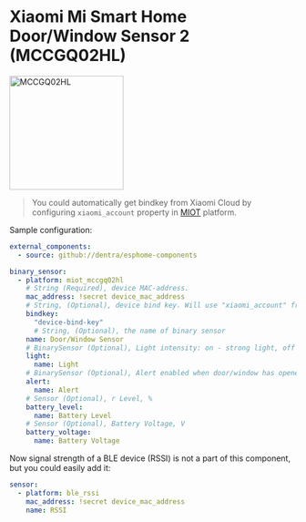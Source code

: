 # Xiaomi Mi Smart Home Door/Window Sensor 2 (MCCGQ02HL)

<img src="miot_mccgq02hl.png" alt="MCCGQ02HL" width="200"/>

> You could automatically get bindkey from Xiaomi Cloud by configuring `xiaomi_account` property in [MIOT](../miot/) platform.

Sample configuration:

```yaml
external_components:
  - source: github://dentra/esphome-components

binary_sensor:
  - platform: miot_mccgq02hl
    # String (Required), device MAC-address.
    mac_address: !secret device_mac_address
    # String, (Optional), device bind key. Will use "xiaomi_account" from "miot" if absent to automatically get the bindkey.
    bindkey:
      "device-bind-key"
      # String, (Optional), the name of binary sensor
    name: Door/Window Sensor
    # BinarySensor (Optional), Light intensity: on - strong light, off - weak light
    light:
      name: Light
    # BinarySensor (Optional), Alert enabled when door/window has opened for a long (device configured) time
    alert:
      name: Alert
    # Sensor (Optional), r Level, %
    battery_level:
      name: Battery Level
    # Sensor (Optional), Battery Voltage, V
    battery_voltage:
      name: Battery Voltage
```

Now signal strength of a BLE device (RSSI) is not a part of this component, but you could easily add it:

```yaml
sensor:
  - platform: ble_rssi
    mac_address: !secret device_mac_address
    name: RSSI
```
